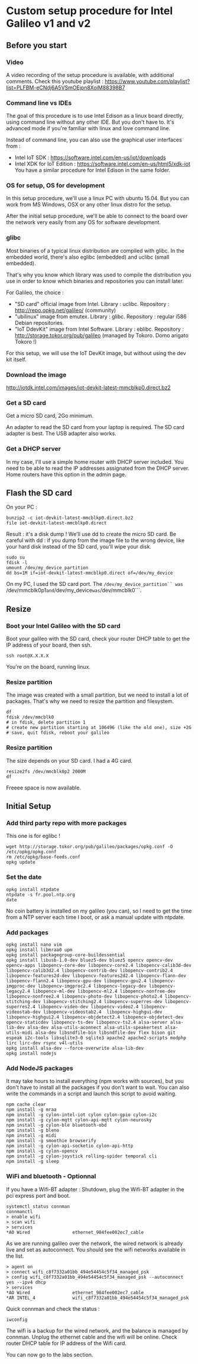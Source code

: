 # Custom setup procedure for Intel Galileo v1 and v2

## Before you start

### Video

A video recording of the setup procedure is available, with additional comments. Check this youtube playlist : https://www.youtube.com/playlist?list=PLFBM-eCNdj6A5VSmOEjpn8XoiM88398B7

### Command line vs IDEs

The goal of this procedure is to use Intel Edison as a linux board directly, using command line without any other IDE. But you don't have to. It's advanced mode if you're familiar with linux and love command line.

Instead of command line, you can also use the graphical user interfaces from :
* Intel IoT SDK : https://software.intel.com/en-us/iot/downloads
* Intel XDK for IoT Edition : https://software.intel.com/en-us/html5/xdk-iot
You have a similar procedure for Intel Edison in the same folder.

### OS for setup, OS for development
In this setup procedure, we'll use a linux PC with ubuntu 15.04. But you can work from MS Windows, OSX or any other linux distro for the setup.

After the initial setup procedure, we'll be able to connect to the board over the network very easily from any OS for software development.

### glibc 

Most binaries of a typical linux distribution are compiled with glibc.
In the embedded world, there's also eglibc (embedded) and uclibc (small embedded).

That's why you know which library was used to compile the distribution
you use in order to know which binaries and repositories you can install later.

For Galileo, the choice :
* "SD card" official image from Intel.
Library : uclibc. Repository : http://repo.opkg.net/galileo/ (community)
* "ubilinux" image from emutex.
Library : glibc. Repository : regular i586 Debian repositories.
* "IoT DdevKit" image from Intel Software.
Library : eblibc. Repository : http://storage.tokor.org/pub/galileo (managed by Tokoro. Domo arigato Tokoro !)

For this setup, we will use the IoT DevKit image, but without using the dev kit itself.

### Download the image

http://iotdk.intel.com/images/iot-devkit-latest-mmcblkp0.direct.bz2

### Get a SD card

Get a micro SD card, 2Go minimum.

An adapter to read the SD card from your laptop is required. The SD card adapter is best. The USB adapter also works.

### Get a DHCP server

In my case, I'll use a simple home router with DHCP server included.
You need to be able to read the IP addresses assignated from the DHCP server.
Home routers have this option in the admin page.

## Flash the SD card

On your PC :
```
bunzip2 -c iot-devkit-latest-mmcblkp0.direct.bz2
file iot-devkit-latest-mmcblkp0.direct
```
Result : it's a disk dump ! We'll use dd to create the micro SD card.
Be careful with dd : if you dump from the image file to the wrong device, like your hard disk instead of the SD card, you'll wipe your disk.
```
sudo su
fdisk -l
umount /dev/my_device_partition
dd bs=1M if=iot-devkit-latest-mmcblkp0.direct of=/dev/my_device
```
On my PC, I used the SD card port.
The ```/dev/my_device_partition`` was ```/dev/mmcblk0p1```
and ```/dev/my_device``` was ```/dev/mmcblk0```.

## Resize

### Boot your Intel Galileo with the SD card

Boot your galileo with the SD card, check your router DHCP table to get the IP address of your board, then ssh.
```
ssh root@X.X.X.X
```
You're on the board, running linux.

### Resize partition

The image was created with a small partition, but we need to install a lot of packages.
That's why we need to resize the partition and filesystem.
```
df
fdisk /dev/mmcblk0
# in fdisk, delete partition 1
# create new partition starting at 106496 (like the old one), size +2G
# save, quit fdisk, reboot your galileo
```

### Resize partition
The size depends on your SD card. I had a 4G card.
```
resize2fs /dev/mmcblk0p2 2000M
df
```
Freeee space is now available.


## Initial Setup

### Add third party repo with more packages
This one is for eglibc !
```
wget http://storage.tokor.org/pub/galileo/packages/opkg.conf -O /etc/opkg/opkg.conf
rm /etc/opkg/base-feeds.conf
opkg update
```
### Set the date
```
opkg install ntpdate
ntpdate -s fr.pool.ntp.org
date
```
No coin battery is installed on my galileo (you can),
so I need to get the time from a NTP server
each time I boot, or ask a manual update with ntpdate.

### Add packages

```
opkg install nano vim
opkg install libmraa0 upm
opkg install packagegroup-core-buildessential
opkg install libusb-1.0-dev bluez5-dev bluez5 opencv opencv-dev opencv-apps libopencv-core-dev libopencv-core2.4 libopencv-calib3d-dev libopencv-calib3d2.4 libopencv-contrib-dev libopencv-contrib2.4 libopencv-features2d-dev libopencv-features2d2.4 libopencv-flann-dev libopencv-flann2.4 libopencv-gpu-dev libopencv-gpu2.4 libopencv-imgproc-dev libopencv-imgproc2.4 libopencv-legacy-dev libopencv-legacy2.4 libopencv-ml-dev libopencv-ml2.4 libopencv-nonfree-dev libopencv-nonfree2.4 libopencv-photo-dev libopencv-photo2.4 libopencv-stitching-dev libopencv-stitching2.4 libopencv-superres-dev libopencv-superres2.4 libopencv-video-dev libopencv-video2.4 libopencv-videostab-dev libopencv-videostab2.4  libopencv-highgui-dev  libopencv-highgui2.4 libopencv-objdetect2.4 libopencv-objdetect-dev opencv-staticdev libopencv-ts-dev libopencv-ts2.4 alsa-server alsa-lib-dev alsa-dev alsa-utils-aconnect alsa-utils-speakertest alsa-utils-midi alsa-dev libsndfile-bin libsndfile-dev flex bison git espeak i2c-tools libsqlite3-0 sqlite3 apache2 apache2-scripts modphp lirc lirc-dev rsync v4l-utils 
opkg install alsa-dev --force-overwrite alsa-lib-dev
opkg install nodejs
```

### Add NodeJS packages
It may take hours to install everything (npm works with sources), but you don't have to install all the packages if you don't want to wait.
You can also write the commands in a script and launch this script to avoid waiting.
```
npm cache clear
npm install -g mraa
npm install -g cylon-intel-iot cylon cylon-gpio cylon-i2c
npm install -g cylon-mqtt cylon-api-mqtt cylon-neurosky
npm install -g cylon-ble bluetooth-obd
npm install -g bleno
npm install -g midi
npm install -g smoothie browserify 
npm install -g cylon-api-socketio cylon-api-http
npm install -g cylon-opencv
npm install -g cylon-joystick rolling-spider temporal cli
npm install -g sleep
```

### WiFi and bluetooth - Optionnal

If you have a Wifi-BT adapter :
Shutdown, plug the Wifi-BT adapter in the pci express port and boot.
```
systemctl status connman
connmanctl
> enable wifi
> scan wifi
> services
*AO Wired                ethernet_984fee002ec7_cable
```

As we are running galileo over the network,
the wired network is already live and set as autoconnect.
You should see the wifi networks available in the list.
```
> agent on
> connect wifi_c8f7332a01bb_494e54454c5f34_managed_psk
> config wifi_c8f7332a01bb_494e54454c5f34_managed_psk --autoconnect yes --ipv4 dhcp
> services
*AO Wired                ethernet_984fee002ec7_cable
*AR INTEL_4              wifi_c8f7332a01bb_494e54454c5f34_managed_psk
```
Quick connman and check the status :
```
iwconfig
```
The wifi is a backup for the wired network, and the balance is managed by connman.
Unplug the ethernet cable and the wifi will be online. Check router DHCP table for IP address of the Wifi card.

You can now go to the labs section.
